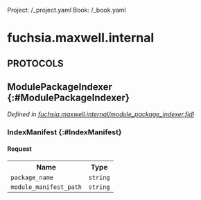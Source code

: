 Project: /_project.yaml
Book: /_book.yaml

# fuchsia.maxwell.internal


## **PROTOCOLS**

## ModulePackageIndexer {:#ModulePackageIndexer}
*Defined in [fuchsia.maxwell.internal/module_package_indexer.fidl](https://fuchsia.googlesource.com/fuchsia/+/master/src/modular/lib/module_manifest_source/fidl/module_package_indexer.fidl#8)*


### IndexManifest {:#IndexManifest}


#### Request
<table>
    <tr><th>Name</th><th>Type</th></tr>
    <tr>
            <td><code>package_name</code></td>
            <td>
                <code>string</code>
            </td>
        </tr><tr>
            <td><code>module_manifest_path</code></td>
            <td>
                <code>string</code>
            </td>
        </tr></table>

















